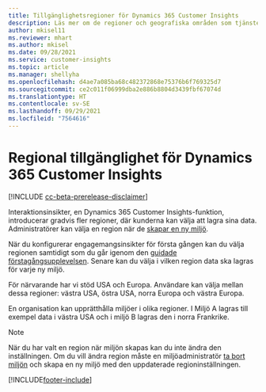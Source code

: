 ```yaml
---
title: Tillgänglighetsregioner för Dynamics 365 Customer Insights
description: Läs mer om de regioner och geografiska områden som tjänsten distribueras till.
author: mkisel11
ms.reviewer: mhart
ms.author: mkisel
ms.date: 09/28/2021
ms.service: customer-insights
ms.topic: article
ms.manager: shellyha
ms.openlocfilehash: d4ae7a085ba68c482372868e75376b6f769325d7
ms.sourcegitcommit: ce2c011f06999dba2e886b8804d3439fbf67074d
ms.translationtype: HT
ms.contentlocale: sv-SE
ms.lasthandoff: 09/29/2021
ms.locfileid: "7564616"
---
```

# <a name="regional-availability-for-dynamics-365-customer-insights"></a>Regional tillgänglighet för Dynamics 365 Customer Insights

[!INCLUDE [cc-beta-prerelease-disclaimer](includes/cc-beta-prerelease-disclaimer.md)]

Interaktionsinsikter, en Dynamics 365 Customer Insights-funktion, introducerar gradvis fler regioner, där kunderna kan välja att lagra sina data. Administratörer kan välja en region när de [skapar en ny miljö](manage-environments-workspaces.md#create-an-environment). 

När du konfigurerar engagemangsinsikter för första gången kan du välja regionen samtidigt som du går igenom den [guidade förstagångsupplevelsen](quickstart.md). Senare kan du välja i vilken region data ska lagras för varje ny miljö.

För närvarande har vi stöd USA och Europa. Användare kan välja mellan dessa regioner: västra USA, östra USA, norra Europa och västra Europa.

En organisation kan upprätthålla miljöer i olika regioner. I Miljö A lagras till exempel data i västra USA och i miljö B lagras den i norra Frankrike.

> [!NOTE]
> När du har valt en region när miljön skapas kan du inte ändra den inställningen. Om du vill ändra region måste en miljöadministratör [ta bort miljön](manage-environments-workspaces.md#delete-an-environment) och skapa en ny miljö med den uppdaterade regioninställningen.


[!INCLUDE[footer-include](../includes/footer-banner.md)]

